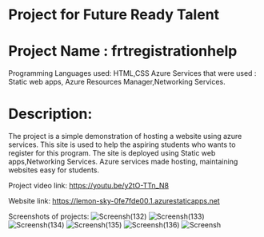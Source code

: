 # Project for Future Ready Talent

# Project Name : frtregistrationhelp
Programming Languages used: HTML,CSS
Azure Services that were used : Static web apps, Azure Resources Manager,Networking Services.

# Description:
 The project is a simple demonstration of hosting a website using azure services. This site is used to help the aspiring students who wants to register for this program.
 The site is deployed using Static web apps,Networking Services. 
 Azure services made hosting, maintaining websites easy for students.

 Project video link: https://youtu.be/y2tO-TTn_N8

 Website link: https://lemon-sky-0fe7fde00.1.azurestaticapps.net

 Screenshots of projects:
![Screensh(132)](https://user-images.githubusercontent.com/78631643/155884178-f728821e-2545-4add-8d39-5eaff1a23e52.png)
![Screensh(133)](https://user-images.githubusercontent.com/78631643/155884182-2e47050e-1777-4ee2-9a2f-d7c9e1b10e97.png)
![Screensh(134)](https://user-images.githubusercontent.com/78631643/155884184-d6faa566-258b-4017-a66d-9e3cac3f4a3e.png)
![Screensh(135)](https://user-images.githubusercontent.com/78631643/155884185-15cfc98b-d814-4d2f-90d2-c3bdac01e688.png)
![Screensh(136)](https://user-images.githubusercontent.com/78631643/155884186-e6d9dd39-242d-41ff-8b78-4ba3fe1bd188.png)
![Screensh](https://user-images.githubusercontent.com/78631643/155884187-ed789b4b-f47f-4462-95d5-bdf697bfed88.png)
 
